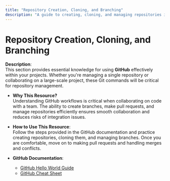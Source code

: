```yaml
---
title: "Repository Creation, Cloning, and Branching"
description: "A guide to creating, cloning, and managing repositories in GitHub."
---
```


# Repository Creation, Cloning, and Branching

**Description**:  
This section provides essential knowledge for using **GitHub** effectively within your projects. Whether you're managing a single repository or collaborating on a large-scale project, these Git commands will be critical for repository management.

- **Why This Resource?**  
  Understanding GitHub workflows is critical when collaborating on code with a team. The ability to create branches, make pull requests, and manage repositories efficiently ensures smooth collaboration and reduces risks of integration issues.

- **How to Use This Resource**:  
  Follow the steps provided in the GitHub documentation and practice creating repositories, cloning them, and managing branches. Once you are comfortable, move on to making pull requests and handling merges and conflicts.

- **GitHub Documentation**:  
  - [GitHub Hello World Guide](https://docs.github.com/en/get-started/start-your-journey/hello-world)
  - [GitHub Cheat Sheet](https://education.github.com/git-cheat-sheet-education.pdf)



